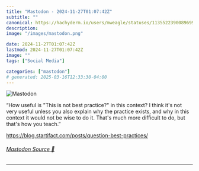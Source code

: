 ```yaml
---
title: "Mastodon - 2024-11-27T01:07:42Z"
subtitle: ""
canonical: https://hachyderm.io/users/mweagle/statuses/113552239008969956
description:
image: "/images/mastodon.png"

date: 2024-11-27T01:07:42Z
lastmod: 2024-11-27T01:07:42Z
image: ""
tags: ["Social Media"]

categories: ["mastodon"]
# generated: 2025-03-16T12:33:30-04:00
---
```

![Mastodon](/images/mastodon.png)

<p>“How useful is &quot;This is not best practice?&quot; in this context? I think it&#39;s not very useful unless you also explain why the practice exists, and why in this context it would not be wise to do it. That&#39;s much more difficult to do, but that&#39;s how you teach.”</p><p><a href="https://blog.startifact.com/posts/question-best-practices/" target="_blank" rel="nofollow noopener noreferrer" translate="no"><span class="invisible">https://</span><span class="ellipsis">blog.startifact.com/posts/ques</span><span class="invisible">tion-best-practices/</span></a></p>


###### [Mastodon Source 🐘](https://hachyderm.io/@mweagle/113552239008969956)

___
